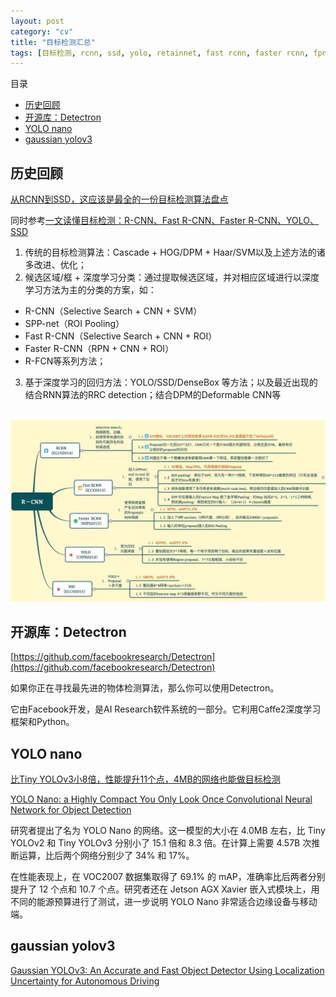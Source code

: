 ```yaml
---
layout: post
category: "cv"
title: "目标检测汇总"
tags: [目标检测, rcnn, ssd, yolo, retainnet, fast rcnn, faster rcnn, fpn, yolo nano, gaussian yolov3, ]
---
```


目录

<!-- TOC -->

- [历史回顾](#%e5%8e%86%e5%8f%b2%e5%9b%9e%e9%a1%be)
- [开源库：Detectron](#%e5%bc%80%e6%ba%90%e5%ba%93detectron)
- [YOLO nano](#yolo-nano)
- [gaussian yolov3](#gaussian-yolov3)

<!-- /TOC -->

## 历史回顾

[从RCNN到SSD，这应该是最全的一份目标检测算法盘点](https://mp.weixin.qq.com/s?__biz=MzA3MzI4MjgzMw==&mid=2650741534&idx=1&sn=02dc164ffcedbf22124b97841ba67fe5&chksm=871adf60b06d567690fa2328b161c012a464687768e50f812a51b5533a7d68b99af1cf8f02b8&scene=0&pass_ticket=INCrGaryVZRn7Xp0qFQ7uod1VN14o8mkpvq1bswtroEgKQavvDm7mmg4E7yTOH6d#rd)


同时参考[一文读懂目标检测：R-CNN、Fast R-CNN、Faster R-CNN、YOLO、SSD](https://mp.weixin.qq.com/s?__biz=MzU1NTUxNTM0Mg==&mid=2247489070&idx=1&sn=d7b00a6e66de9191d898ee654be448cc&chksm=fbd27a8fcca5f39950a9ef8d423afcc39f4ad5ba01f84bedca905975b53f34817f660fca1795&mpshare=1&scene=1&srcid=0723zzseCRdY3SSK8GKzxTvO&pass_ticket=dxpPUDHz41aBj1bP227WEg1oWcCDfep3IeGSCzYrlaZP9ZqENPugpUQrWsVELUK8#rd)

1. 传统的目标检测算法：Cascade + HOG/DPM + Haar/SVM以及上述方法的诸多改进、优化；
2. 候选区域/框 + 深度学习分类：通过提取候选区域，并对相应区域进行以深度学习方法为主的分类的方案，如：
+ R-CNN（Selective Search + CNN + SVM）
+ SPP-net（ROI Pooling）
+ Fast R-CNN（Selective Search + CNN + ROI）
+ Faster R-CNN（RPN + CNN + ROI）
+ R-FCN等系列方法；
3. 基于深度学习的回归方法：YOLO/SSD/DenseBox 等方法；以及最近出现的结合RNN算法的RRC detection；结合DPM的Deformable CNN等

<html>
<br/>
<img src='../assets/rcnns.webp' style='max-height: 350px'/>
<br/>
</html>

## 开源库：Detectron

[https://github.com/facebookresearch/Detectron](https://github.com/facebookresearch/Detectron)

如果你正在寻找最先进的物体检测算法，那么你可以使用Detectron。

它由Facebook开发，是AI Research软件系统的一部分。它利用Caffe2深度学习框架和Python。

## YOLO nano

[比Tiny YOLOv3小8倍，性能提升11个点，4MB的网络也能做目标检测](https://mp.weixin.qq.com/s/cl3HBzt_u1Edp35YLmBVsw)

[YOLO Nano: a Highly Compact You Only Look Once Convolutional Neural Network for Object Detection](https://arxiv.org/abs/1910.01271)

研究者提出了名为 YOLO Nano 的网络。这一模型的大小在 4.0MB 左右，比 Tiny YOLOv2 和 Tiny YOLOv3 分别小了 15.1 倍和 8.3 倍。在计算上需要 4.57B 次推断运算，比后两个网络分别少了 34% 和 17%。

在性能表现上，在 VOC2007 数据集取得了 69.1% 的 mAP，准确率比后两者分别提升了 12 个点和 10.7 个点。研究者还在 Jetson AGX Xavier 嵌入式模块上，用不同的能源预算进行了测试，进一步说明 YOLO Nano 非常适合边缘设备与移动端。

## gaussian yolov3

[Gaussian YOLOv3: An Accurate and Fast Object Detector Using Localization Uncertainty for Autonomous Driving](https://arxiv.org/abs/1904.04620)